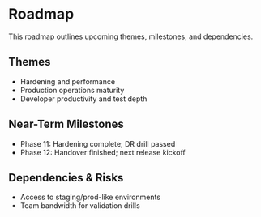 # Roadmap

This roadmap outlines upcoming themes, milestones, and dependencies.

## Themes
- Hardening and performance
- Production operations maturity
- Developer productivity and test depth

## Near-Term Milestones
- Phase 11: Hardening complete; DR drill passed
- Phase 12: Handover finished; next release kickoff

## Dependencies & Risks
- Access to staging/prod-like environments
- Team bandwidth for validation drills


